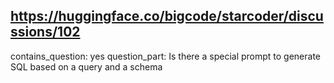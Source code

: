 ## https://huggingface.co/bigcode/starcoder/discussions/102

contains_question: yes
question_part: Is there a special prompt to generate SQL based on a query and a schema